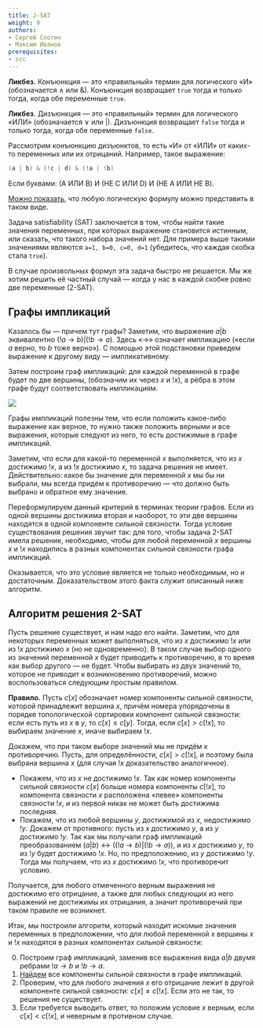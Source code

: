 ```yaml
---
title: 2-SAT
weight: 9
authors:
- Сергей Слотин
- Максим Иванов
prerequisites:
- scc
---
```


**Ликбез.** Конъюнкция — это «правильный» термин для логического «И» (обозначается $\wedge$ или &). Конъюнкция возвращает `true` тогда и только тогда, когда обе переменные `true`.

**Ликбез.** Дизъюнкция — это «правильный» термин для логического «ИЛИ» (обозначается $\vee$ или |). Дизъюнкция возвращает `false` тогда и только тогда, когда обе переменные `false`.

Рассмотрим конъюнкцию дизъюнктов, то есть «И» от «ИЛИ» от каких-то переменных или их отрицаний. Например, такое выражение:

```cpp
(a | b) & (!c | d) & (!a | !b)
```

Если буквами: (А ИЛИ B) И (НЕ C ИЛИ D) И (НЕ A ИЛИ НЕ B).

[Можно показать](https://ru.wikipedia.org/wiki/%D0%9A%D0%BE%D0%BD%D1%8A%D1%8E%D0%BD%D0%BA%D1%82%D0%B8%D0%B2%D0%BD%D0%B0%D1%8F_%D0%BD%D0%BE%D1%80%D0%BC%D0%B0%D0%BB%D1%8C%D0%BD%D0%B0%D1%8F_%D1%84%D0%BE%D1%80%D0%BC%D0%B0), что любую логическую формулу можно представить в таком виде.

Задача satisfiability (SAT) заключается в том, чтобы найти такие значения переменных, при которых выражение становится истинным, или сказать, что такого набора значений нет. Для примера выше такими значениями являются `a=1, b=0, c=0, d=1` (убедитесь, что каждая скобка стала `true`).

В случае произвольных формул эта задача быстро не решается. Мы же хотим решить её частный случай — когда у нас в каждой скобке ровно две переменные (2-SAT).

## Графы импликаций

Казалось бы — причем тут графы? Заметим, что выражение $a | b$ эквивалентно $(!a \rightarrow b) | (!b \rightarrow a)$. Здесь «$\rightarrow$» означает импликацию («если $a$ верно, то $b$ тоже верно»). С помощью этой подстановки приведем выражение к другому виду — импликативному.

Затем построим граф импликаций: для каждой переменной в графе будет по две вершины, (обозначим их через $x$ и $!x$), а рёбра в этом графе будут соответствовать импликациям.

![](https://upload.wikimedia.org/wikipedia/commons/thumb/2/2f/Implication_graph.svg/1920px-Implication_graph.svg.png)

Графы импликаций полезны тем, что если положить какое-либо выражение как верное, то нужно также положить верными и все выражения, которые следуют из него, то есть достижимые в графе импликаций.

Заметим, что если для какой-то переменной $x$ выполняется, что из $x$ достижимо $!x$, а из $!x$ достижимо $x$, то задача решения не имеет. Действительно: какое бы значение для переменной $x$ мы бы ни выбрали, мы всегда придём к противоречию — что должно быть выбрано и обратное ему значение.

Переформулируем данный критерий в терминах теории графов. Если из одной вершины достижима вторая и наоборот, то эти две вершины находятся в одной компоненте сильной связности. Тогда условие существования решения звучит так: для того, чтобы задача 2-SAT имела решение, необходимо, чтобы для любой переменной $x$ вершины $x$ и $!x$ находились в разных компонентах сильной связности графа импликаций.

Оказывается, что это условие является не только необходимым, но и достаточным. Доказательством этого факта служит описанный ниже алгоритм.

## Алгоритм решения 2-SAT

Пусть решение существует, и нам надо его найти. Заметим, что для некоторых переменных может выполняться, что из $x$ достижимо $!x$ или из $!x$ достижимо $x$ (но не одновременно). В таком случае выбор одного из значений переменной $x$ будет приводить к противоречию, в то время как выбор другого — не будет. Чтобы выбирать из двух значений то, которое не приводит к возникновению противоречий, можно воспользоваться следующим простым правилом.

**Правило.** Пусть $с[x]$ обозначает номер компоненты сильной связности, которой принадлежит вершина $x$, причём номера упорядочены в порядке топологической сортировки компонент сильной связности: если есть путь из $x$ в $y$, то $c[x] \leq c[y]$. Тогда, если $c[x] > c[!x]$, то выбираем значение $x$, иначе выбираем $!x$.

Докажем, что при таком выборе значений мы не придём к противоречию. Пусть, для определённости, $c[x] > c[!x]$, и поэтому была выбрана вершина $x$ (для случая $!x$ доказательство аналогичное).

- Покажем, что из $x$ не достижимо $!x$. Так как номер компоненты сильной связности $c[ x ]$ больше номера компоненты $c[ !x ]$, то компонента связности $x$ расположена «левее» компоненты связности $!x$, и из первой никак не может быть достижима последняя.
- Покажем, что из любой вершины $y$, достижимой из $x$, недостижимо $!y$. Докажем от противного: пусть из $x$ достижимо $y$, а из $y$ достижимо $!y$. Так как мы получали граф импликаций преобразованием $(a | b) \leftrightarrow ((!a \rightarrow b) | (!b \rightarrow a))$, и из $x$ достижимо $y$, то из $!y$ будет достижимо $!x$. Но, по предположению, из $y$ достижимо $!y$. Тогда мы получаем, что из $x$ достижимо $!x$, что противоречит условию.

Получается, для любого отмеченного верным выражения не достижимо его отрицание, а также для любых следующих из него выражений не достижимы их отрицания, а значит противоречий при таком правиле не возникнет.

Итак, мы построили алгоритм, который находит искомые значения переменных в предположении, что для любой переменной $x$ вершины $x$ и $!x$ находятся в разных компонентах сильной связности:

0. Построим граф импликаций, заменив все выражения вида $a | b$ двумя ребрами $!a \rightarrow b$ и $!b \rightarrow a$.
1. [Найдем](../scc) все компоненты сильной связности в графе импликаций.
2. Проверим, что для любого значения $x$ его отрицание лежит в другой компоненте сильной связности: $c[ x ] \neq c[ !x ]$. Если это не так, то решения не существует.
3. Если требуется выводить ответ, то положим условие $x$ верным, если $c[ x ] < c[ !x ]$, и неверным в противном случае.
